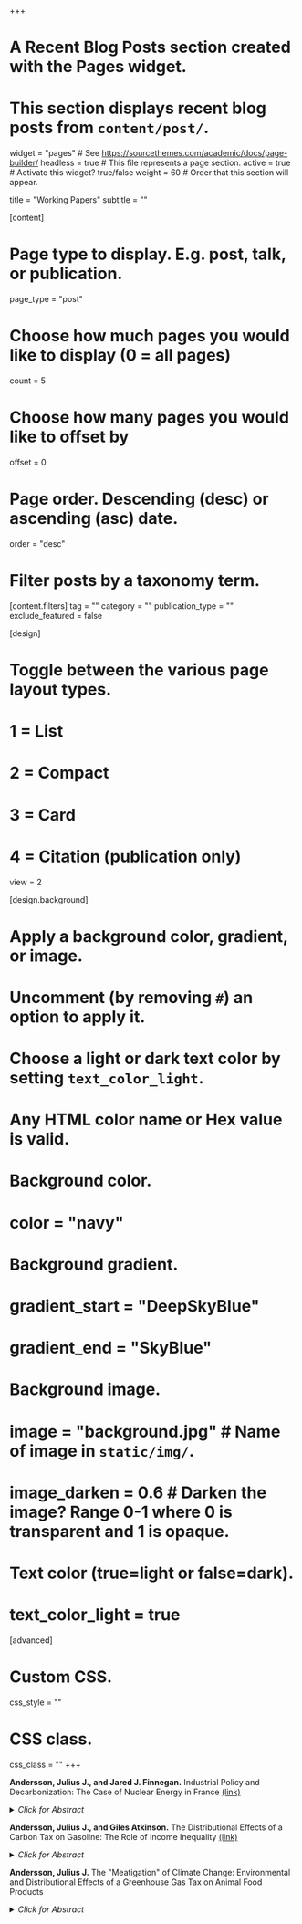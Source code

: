 +++
# A Recent Blog Posts section created with the Pages widget.
# This section displays recent blog posts from `content/post/`.

widget = "pages"  # See https://sourcethemes.com/academic/docs/page-builder/
headless = true  # This file represents a page section.
active = true  # Activate this widget? true/false
weight = 60  # Order that this section will appear.

title = "Working Papers"
subtitle = ""

[content]
  # Page type to display. E.g. post, talk, or publication.
  page_type = "post"
  
  # Choose how much pages you would like to display (0 = all pages)
  count = 5
  
  # Choose how many pages you would like to offset by
  offset = 0

  # Page order. Descending (desc) or ascending (asc) date.
  order = "desc"

  # Filter posts by a taxonomy term.
  [content.filters]
    tag = ""
    category = ""
    publication_type = ""
    exclude_featured = false
  
[design]
  # Toggle between the various page layout types.
  #   1 = List
  #   2 = Compact
  #   3 = Card
  #   4 = Citation (publication only)
  view = 2
  
[design.background]
  # Apply a background color, gradient, or image.
  #   Uncomment (by removing `#`) an option to apply it.
  #   Choose a light or dark text color by setting `text_color_light`.
  #   Any HTML color name or Hex value is valid.
  
  # Background color.
  # color = "navy"
  
  # Background gradient.
  # gradient_start = "DeepSkyBlue"
  # gradient_end = "SkyBlue"
  
  # Background image.
  # image = "background.jpg"  # Name of image in `static/img/`.
  # image_darken = 0.6  # Darken the image? Range 0-1 where 0 is transparent and 1 is opaque.

  # Text color (true=light or false=dark).
  # text_color_light = true  
  
[advanced]
 # Custom CSS. 
 css_style = ""
 
 # CSS class.
 css_class = ""
+++

<strong>Andersson, Julius J., and Jared J. Finnegan.</strong> Industrial Policy and Decarbonization: The Case of Nuclear Energy in France <a href="https://www.juliusandersson.com/Industrial_Policy_and_Decarbonization_Andersson_Finnegan_JEEA.pdf" target="_blank">(link)</a> 

<p><details>
<summary > <em>Click for Abstract</em> </summary>
<div style="text-align: justify">
We assess industrial policy’s role in decarbonization by examining the expansion of nuclear energy in France following the 1973 oil crisis. Within a decade, France initiated construction of 51 new reactors. This resulted in a 62 percent reduction in carbon dioxide emissions from electricity and heat production, and over 20 percent reduction in total CO2 emissions. Emission reductions began six years after policy announcement, with an average abatement cost of -$20 per metric ton of CO2. We show that the government's ability to insulate the policymaking process from opponents was crucial for the political success of the reform.
</div>
</details></p>

<strong>Andersson, Julius J., and Giles Atkinson.</strong> The Distributional Effects of a Carbon Tax on Gasoline: The Role of Income Inequality <a href="https://www.juliusandersson.com/The_Distributional_Effects_of_a_Carbon_Tax_April_2024.pdf" target="_blank">(link)</a> 

<p><details>
<summary > <em>Click for Abstract</em> </summary>
<div style="text-align: justify">
We present a simple model that shows how the two parameters of income inequality and the income elasticity of demand determine changes in the distributional effect of a consumption tax; with rising inequality increasing the regressivity of a consumption tax on necessities. We test the model's predictions by analysing the Swedish carbon tax on transport fuel. We find that the tax is increasingly regressive over time, which is highly correlated with a rise in income inequality, and that the distributional effect moves from regressive to progressive when switching from annual income to the more evenly distributed measure of lifetime income. 
</div>
</details></p>

<p><strong>Andersson, Julius J.</strong> The "Meatigation" of Climate Change: Environmental and Distributional Effects of a Greenhouse Gas Tax on Animal Food Products</p>

<p><details>
<summary > <em>Click for Abstract</em> </summary>
<div style="text-align: justify">
Livestock products are responsible for just under 15 percent of global anthropogenic greenhouse gas emissions and are thereby a major contributor to climate change. Furthermore, estimated emission reductions from improved productivity and livestock management will be cancelled out by growth in livestock numbers since global demand for animal food products is estimated to almost double by 2050. Consequently, a more efficient mitigation approach is to reduce emissions through efforts to lower consumption. This study analyses the climate change mitigation potential, welfare, and distributional effects of a greenhouse gas consumption tax on animal food products in Sweden. The results show that a tax set at the level of 1180 SEK ($130) per ton of carbon dioxide equivalents will reduce annual emissions from food consumption by 6-10 percent depending on the number of animal food products that are taxed. Additionally, the distributional effect will be proportional when measured against lifetime income but regressive when measured against annual income, and with diverse impacts on changes in diets dependent on disposable income. These findings indicate that the tax will be environmentally efficient but <i>how</i> it is implemented is crucial for its acceptance among the general public.
</div>
</details></p>
